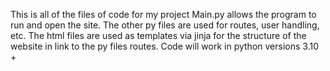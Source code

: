 This is all of the files of code for my project
Main.py allows the program to run and open the site.
The other py files are used for routes, user handling, etc.
The html files are used as templates via jinja for the structure of the website in link to the py files routes.
Code will work in python versions 3.10 +
